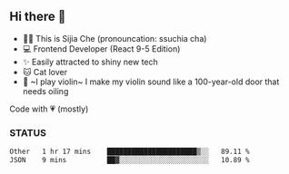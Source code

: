 ## Hi there 👋

- 🙋‍♀️ This is Sijia Che (pronouncation: ssuchia cha)
- 💻 Frontend Developer (React 9-5 Edition)
- ✨ Easily attracted to shiny new tech
- 🐱 Cat lover
- 🌟 ~I play violin~ I make my violin sound like a 100-year-old door that needs oiling

Code with 💗 (mostly)

### STATUS
<!--START_SECTION:waka-->

```txt
Other   1 hr 17 mins    ██████████████████████▒░░   89.11 %
JSON    9 mins          ██▓░░░░░░░░░░░░░░░░░░░░░░   10.89 %
```

<!--END_SECTION:waka-->
